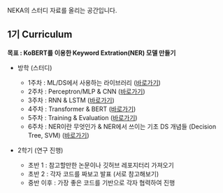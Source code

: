 
NEKA의 스터디 자료를 올리는 공간입니다.

## 1기 Curriculum

<B> 목표 : KoBERT를 이용한 Keyword Extration(NER) 모델 만들기 </B> 

* 방학 (스터디)
  * 1주차 : ML/DS에서 사용하는 라이브러리 ([바로가기](https://github.com/gachonNEKA/studynote/blob/main/lecture/NEKA%201%EC%A3%BC%EC%B0%A8.pdf))
  * 2주차 : Perceptron/MLP & CNN ([바로가기](https://github.com/gachonNEKA/studynote/blob/main/lecture/NEKA%202%EC%A3%BC%EC%B0%A8.pdf))
  * 3주차 : RNN & LSTM ([바로가기](https://github.com/gachonNEKA/studynote/blob/main/lecture/NEKA%203%EC%A3%BC%EC%B0%A8.pdf))
  * 4주차 : Transformer & BERT ([바로가기](https://github.com/gachonNEKA/studynote/blob/main/lecture/NEKA%204%EC%A3%BC%EC%B0%A8.pdf))
  * 5주차 : Training & Evaluation ([바로가기]())
  * 6주차 : NER이란 무엇인가 & NER에서 쓰이는 기초 DS 개념들 (Decision Tree, SVM) ([바로가기]())
    
* 2학기 (연구 진행)
  * 초반 1 : 참고할만한 논문이나 깃허브 레포지터리 가져오기
  * 초반 2 : 각자 코드를 짜보고 발표 (서로 참고해보기)
  * 중반 이후 : 가장 좋은 코드를 기반으로 각자 협력하여 진행
